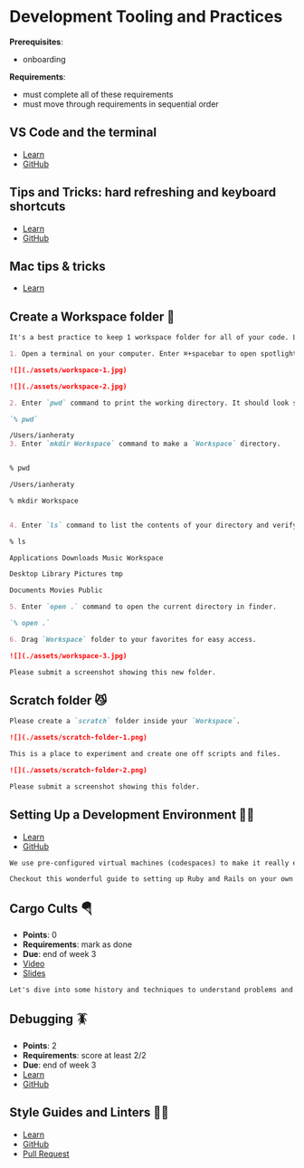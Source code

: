 # Development Tooling and Practices

**Prerequisites**:
- onboarding
<!-- - Writing, Documentation, and Asking Questions -->

**Requirements**:
- must complete all of these requirements
- must move through requirements in sequential order

<!-- TODO: overview -->

## VS Code and the terminal
<!-- TODO: add questions / points -->
- [Learn](https://learn.firstdraft.com/lessons/61)
- [GitHub](https://github.com/appdev-lessons/vscode-terminal/)

## Tips and Tricks: hard refreshing and keyboard shortcuts
<!-- TODO: add questions / points -->
- [Learn](https://learn.firstdraft.com/lessons/31)
- [GitHub](https://github.com/appdev-lessons/tips-and-tricks)

## Mac tips & tricks
<!-- TODO: add questions / points -->
- [Learn](https://learn.firstdraft.com/lessons/2)

<!-- 
TODO: add lesson on browsers
how they are different and why we use chrome in the course.
-->

## Create a Workspace folder 👷
```md
It's a best practice to keep 1 workspace folder for all of your code. Let's set that up now.

1. Open a terminal on your computer. Enter ⌘+spacebar to open spotlight and type in terminal.

![](./assets/workspace-1.jpg)

![](./assets/workspace-2.jpg)

2. Enter `pwd` command to print the working directory. It should look something like this.

`% pwd`

/Users/ianheraty
3. Enter `mkdir Workspace` command to make a `Workspace` directory.


% pwd

/Users/ianheraty

% mkdir Workspace


4. Enter `ls` command to list the contents of your directory and verify you have created the Workspace directory.

% ls             

Applications Downloads Music Workspace

Desktop Library Pictures tmp

Documents Movies Public

5. Enter `open .` command to open the current directory in finder.

`% open .`

6. Drag `Workspace` folder to your favorites for easy access.

![](./assets/workspace-3.jpg)

Please submit a screenshot showing this new folder.
```

## Scratch folder 😼
```md
Please create a `scratch` folder inside your `Workspace`.

![](./assets/scratch-folder-1.png)

This is a place to experiment and create one off scripts and files. 

![](./assets/scratch-folder-2.png)

Please submit a screenshot showing this folder.
```

## Setting Up a Development Environment 🧑‍💻
<!-- TODO: add questions / points -->
- [Learn](https://learn.firstdraft.com/lessons/332-setting-up-a-development-environment)
- [GitHub](https://github.com/DPI-WE/setting-up-a-development-environment)
```md
We use pre-configured virtual machines (codespaces) to make it really easy to get started developing in Ruby without dealing with environment issues. In a workplace, it's very common to develop locally on your computer.

Checkout this wonderful guide to setting up Ruby and Rails on your own machine. It's good practice for ramping onto a project and getting your machine setup for development.
```

## Cargo Cults 🪂
- **Points**: 0
- **Requirements**: mark as done
- **Due**: end of week 3
- [Video](https://youtu.be/6fiayGO36OA)
- [Slides](https://github.com/DPI-WE/sdf-cargo-cults)
```md
Let's dive into some history and techniques to understand problems and engineer solutions.
```

## Debugging 🪳
- **Points**: 2
- **Requirements**: score at least 2/2
- **Due**: end of week 3
- [Learn](https://learn.firstdraft.com/lessons/290-debugging)
- [GitHub](https://github.com/DPI-WE/debugging)

## Style Guides and Linters 🕺💃
<!-- TODO: add questions / points -->
- [Learn](https://learn.firstdraft.com/lessons/390-style)
- [GitHub](https://github.com/DPI-WE/style)
- [Pull Request](https://github.com/DPI-WE/readit/pull/27)
